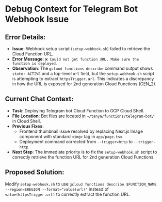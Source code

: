# Debug Context for Telegram Bot Webhook Issue

## Error Details:
- **Issue**: Webhook setup script (`setup-webhook.sh`) failed to retrieve the Cloud Function URL.
- **Error Message**: `❌ Could not get function URL. Make sure the function is deployed.`
- **Observation**: The `gcloud functions describe` command output shows `state: ACTIVE` and a top-level `url` field, but the `setup-webhook.sh` script is attempting to extract `httpsTrigger.url`. This indicates a discrepancy in how the URL is exposed for 2nd generation Cloud Functions (GEN_2).

## Current Chat Context:
- **Task**: Deploying Telegram bot Cloud Function to GCP Cloud Shell.
- **File Location**: Bot files are located in `~/tanya/functions/telegram-bot/` in Cloud Shell.
- **Previous Fixes**:
    - Frontend thumbnail issue resolved by replacing Next.js Image component with standard `<img>` tag in `app/page.tsx`.
    - Deployment command corrected from `--trigger=http` to `--trigger-http`.
- **Next Step**: The immediate priority is to fix the `setup-webhook.sh` script to correctly retrieve the function URL for 2nd generation Cloud Functions.

## Proposed Solution:
Modify `setup-webhook.sh` to use `gcloud functions describe $FUNCTION_NAME --region=$REGION --format="value(url)"` instead of `value(httpsTrigger.url)` to correctly extract the function URL.
